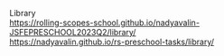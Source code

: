 Library<br>
https://rolling-scopes-school.github.io/nadyavalin-JSFEPRESCHOOL2023Q2/library/<br>
https://nadyavalin.github.io/rs-preschool-tasks/library/
